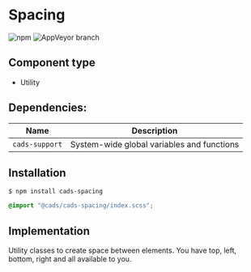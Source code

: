 # Spacing

![npm](https://img.shields.io/npm/v/:package.svg)
![AppVeyor branch](https://img.shields.io/appveyor/ci/:user/:repo/:branch.svg)

## Component type

- Utility

## Dependencies:

| Name           | Description                                |
| -------------- | ------------------------------------------ |
| `cads-support` | System-wide global variables and functions |

## Installation

```
$ npm install cads-spacing
```

```scss
@import "@cads/cads-spacing/index.scss";
```

## Implementation

Utility classes to create space between elements. You have top, left, bottom, right and all available to you.
